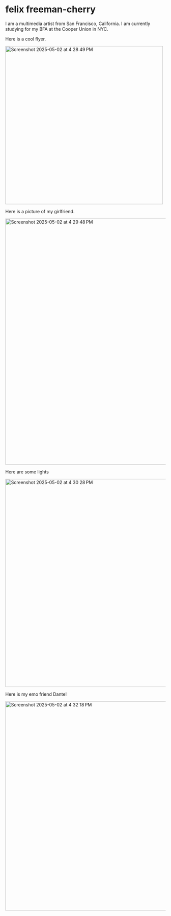 # felix freeman-cherry

I am a multimedia artist from San Francisco, California. I am currently studying for my BFA at the Cooper Union in NYC. 

Here is a cool flyer.


<img width="495" alt="Screenshot 2025-05-02 at 4 28 49 PM" src="https://github.com/user-attachments/assets/9561fb6c-0652-42f5-b53c-e91bfb2305fd" />

Here is a picture of my girlfriend. 

<img width="770" alt="Screenshot 2025-05-02 at 4 29 48 PM" src="https://github.com/user-attachments/assets/9b3e1491-a0a8-49cc-9fd0-a0c2b99e3743" />

Here are some lights

<img width="651" alt="Screenshot 2025-05-02 at 4 30 28 PM" src="https://github.com/user-attachments/assets/996cbaf3-003b-4f60-87c0-b0311cc582a6" />

Here is my emo friend Dante!

<img width="655" alt="Screenshot 2025-05-02 at 4 32 18 PM" src="https://github.com/user-attachments/assets/1b5f6a78-432e-4ce8-b8ff-f7e505c8a10d" />
